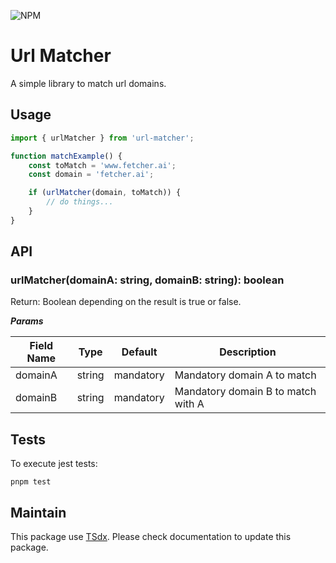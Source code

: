 ![NPM](https://img.shields.io/npm/l/url-matcher)

# Url Matcher

A simple library to match url domains.

## Usage

```typescript
import { urlMatcher } from 'url-matcher';

function matchExample() {
    const toMatch = 'www.fetcher.ai';
    const domain = 'fetcher.ai';

    if (urlMatcher(domain, toMatch)) {
        // do things...
    }
}
```

## API

### urlMatcher(domainA: string, domainB: string): boolean

Return: Boolean depending on the result is true or false.

***Params***

| Field Name | Type | Default | Description |
| --- | --- | --- | --- |
| domainA | string | mandatory  | Mandatory domain A to match  |
| domainB | string  | mandatory | Mandatory domain B to match with A |

## Tests

To execute jest tests:
```
pnpm test
```

## Maintain

This package use [TSdx](https://github.com/jaredpalmer/tsdx). Please check documentation to update this package.
